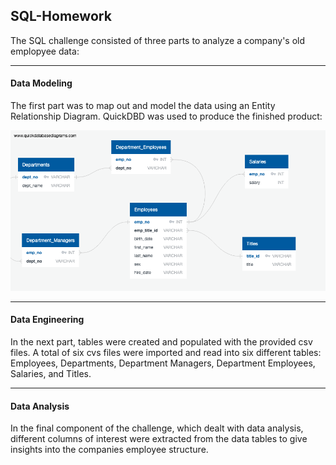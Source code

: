 ## **SQL-Homework**

The SQL challenge consisted of three parts to analyze a company's old emplopyee data: 

---

#### **Data Modeling**
The first part was to map out and model the data using an Entity Relationship Diagram. QuickDBD was used to produce the finished product:

![Getting Started](EmployeeSQL/Employee_DBD.png)

---

#### **Data Engineering**
In the next part, tables were created and populated with the provided csv files. A total of six cvs files were imported and read into six different tables: Employees, Departments, Department Managers, Department Employees, Salaries, and Titles. 

---

#### **Data Analysis**

In the final component of the challenge, which dealt with data analysis, different columns of interest were extracted from the data tables to give insights into the companies employee structure. 